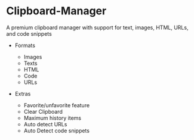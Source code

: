 # Clipboard-Manager
A premium clipboard manager with support for text, images, HTML, URLs, and code snippets


- Formats
  - Images
  - Texts
  - HTML
  - Code
  - URLs

- Extras
  - Favorite/unfavorite feature
  - Clear Clipboard 
  - Maximum history items
  - Auto detect URLs
  - Auto Detect code snippets
